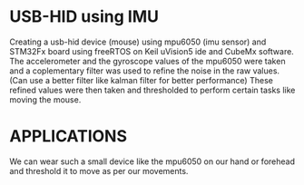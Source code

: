 # USB-HID using IMU
Creating a usb-hid device (mouse) using mpu6050 (imu sensor) and STM32Fx board using freeRTOS on Keil uVision5 ide and CubeMx software.
The accelerometer and the gyroscope values of the mpu6050 were taken and a coplementary filter was used to refine the noise in the raw values.(Can use a better filter like kalman filter for better performance)
These refined values were then taken and thresholded to perform certain tasks like moving the mouse.
# APPLICATIONS
We can wear such a small device like the mpu6050 on our hand or forehead and threshold it to move as per our movements.

